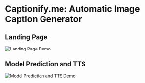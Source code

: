 # Captionify.me: Automatic Image Caption Generator
## Landing Page
![Landing Page Demo](uploads/1.gif)
## Model Prediction and TTS
![Model Prediction and TTS Demo](uploads/2.gif)
